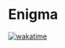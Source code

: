 # Enigma

[![wakatime](https://wakatime.com/badge/github/mbrandt00/Enigma.svg)](https://wakatime.com/badge/github/mbrandt00/Enigma)
